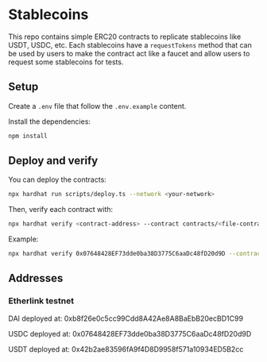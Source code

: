 # Stablecoins

This repo contains simple ERC20 contracts to replicate stablecoins like USDT, USDC, etc. Each stablecoins have a `requestTokens` method that can be used by users to make the contract act like a faucet and allow users to request some stablecoins for tests.

## Setup

Create a `.env` file that follow the `.env.example` content.

Install the dependencies:
```sh
npm install
```

## Deploy and verify

You can deploy the contracts:
```sh
npx hardhat run scripts/deploy.ts --network <your-network>
```

Then, verify each contract with:
```sh
npx hardhat verify <contract-address> --contract contracts/<file-contract-name>:<stablecoin-name> --network <your-network> <your-wallet-address>
```

Example:
```sh
npx hardhat verify 0x07648428EF73dde0ba38D3775C6aaDc48fD20d9D --contract contracts/USDC.sol:USDC --network etherlink 0x0863A707DBfdCeC01Ee55A92AA77c38d9f3645E5
```

## Addresses

### Etherlink testnet

DAI deployed at: 0xb8f26e0c5cc99Cdd8A42Ae8A8BaEbB20ecBD1C99

USDC deployed at: 0x07648428EF73dde0ba38D3775C6aaDc48fD20d9D

USDT deployed at: 0x42b2ae83596fA9f4D8D9958f571a10934ED5B2cc